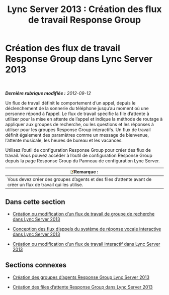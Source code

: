 ﻿---
title: 'Lync Server 2013 : Création des flux de travail Response Group'
TOCTitle: Création des flux de travail Response Group
ms:assetid: 41272258-728d-42bd-b4d4-2a499734c720
ms:mtpsurl: https://technet.microsoft.com/fr-fr/library/Gg425918(v=OCS.15)
ms:contentKeyID: 49297011
ms.date: 05/20/2016
mtps_version: v=OCS.15
ms.translationtype: HT
---

# Création des flux de travail Response Group dans Lync Server 2013

 

_**Dernière rubrique modifiée :** 2012-09-12_

Un flux de travail définit le comportement d’un appel, depuis le déclenchement de la sonnerie du téléphone jusqu’au moment où une personne répond à l’appel. Le flux de travail spécifie la file d’attente à utiliser pour la mise en attente de l’appel et indique la méthode de routage à appliquer aux groupes de recherche, ou les questions et les réponses à utiliser pour les groupes Response Group interactifs. Un flux de travail définit également des paramètres comme un message de bienvenue, l’attente musicale, les heures de bureau et les vacances.

Utilisez l’outil de configuration Response Group pour créer des flux de travail. Vous pouvez accéder à l’outil de configuration Response Group depuis la page Response Group du Panneau de configuration Lync Server.

<table>
<thead>
<tr class="header">
<th><img src="images/Gg398920.note(OCS.15).gif" title="note" alt="note" />Remarque :</th>
</tr>
</thead>
<tbody>
<tr class="odd">
<td>Vous devez créer des groupes d’agents et des files d’attente avant de créer un flux de travail qui les utilise.</td>
</tr>
</tbody>
</table>


## Dans cette section

  - [Création ou modification d’un flux de travail de groupe de recherche dans Lync Server 2013](lync-server-2013-create-or-modify-a-hunt-group-workflow.md)

  - [Conception des flux d’appels du système de réponse vocale interactive dans Lync Server 2013](lync-server-2013-design-interactive-voice-response-call-flows.md)

  - [Création ou modification d’un flux de travail interactif dans Lync Server 2013](lync-server-2013-create-or-modify-an-interactive-workflow.md)

## Sections connexes

  - [Création des groupes d’agents Response Group Lync Server 2013](lync-server-2013-create-response-group-agent-groups.md)

  - [Création des files d’attente Response Group dans Lync Server 2013](lync-server-2013-create-response-group-queues.md)

